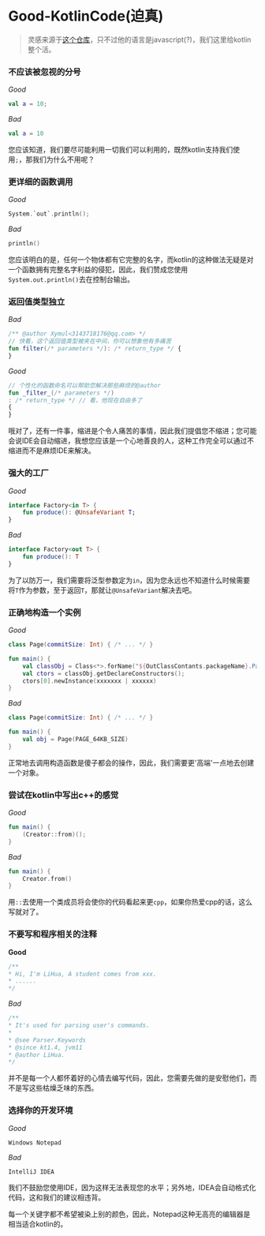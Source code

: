 # Good-KotlinCode(迫真)
> 灵感来源于[这个仓库](https://github.com/trekhleb/state-of-the-art-shitcode)，只不过他的语言是javascript(?)，我们这里给kotlin整个活。

### 不应该被忽视的分号

*Good*
```kotlin
val a = 10;
```

*Bad*
```kotlin
val a = 10
```

您应该知道，我们要尽可能利用一切我们可以利用的，既然kotlin支持我们使用`;`，那我们为什么不用呢？

### 更详细的函数调用

*Good*
```kotlin
System.`out`.println();
```

*Bad*
```kotlin
println()
```

您应该明白的是，任何一个物体都有它完整的名字，而kotlin的这种做法无疑是对一个函数拥有完整名字利益的侵犯，因此，我们赞成您使用`System.out.println()`去在控制台输出。

### 返回值类型独立

*Bad*
```kotlin
/** @author Xymul<3143718176@qq.com> */
// 快看，这个返回值类型被夹在中间，你可以想象他有多痛苦
fun filter(/* parameters */): /* return_type */ {
}
```

*Good*
```kotlin
// 个性化的函数命名可以帮助您解决那些麻烦的@author
fun _filter_(/* parameters */)
: /* return_type */ // 看，他现在自由多了
{
}
```

哦对了，还有一件事，缩进是个令人痛苦的事情，因此我们提倡您不缩进；您可能会说IDE会自动缩进，我想您应该是一个心地善良的人，这种工作完全可以通过不缩进而不是麻烦IDE来解决。

### 强大的工厂

*Good*
```kotlin
interface Factory<in T> {
    fun produce(): @UnsafeVariant T;
}
```

*Bad*
```kotlin
interface Factory<out T> {
    fun produce(): T
}
```

为了以防万一，我们需要将泛型参数定为`in`，因为您永远也不知道什么时候需要将`T`作为参数，至于返回`T`，那就让`@UnsafeVariant`解决去吧。

### 正确地构造一个实例

*Good*
```kotlin
class Page(commitSize: Int) { /* ... */ }

fun main() {
    val classObj = Class<*>.forName("${OutClassContants.packageName}.Page");
    val ctors = classObj.getDeclareConstructors();
    ctors[0].newInstance(xxxxxxx | xxxxxx)
}
```

*Bad*
```kotlin
class Page(commitSize: Int) { /* ... */ }

fun main() {
    val obj = Page(PAGE_64KB_SIZE)
}
```

正常地去调用构造函数是傻子都会的操作，因此，我们需要更'高端'一点地去创建一个对象。

### 尝试在kotlin中写出c++的感觉

*Good*
```kotlin
fun main() {
    (Creator::from)();
}
```

*Bad*
```kotlin
fun main() {
    Creator.from()
}
```

用`::`去使用一个类成员将会使你的代码看起来更`cpp`，如果你热爱cpp的话，这么写就对了。

### 不要写和程序相关的注释

**Good**
```kotlin
/**
* Hi, I'm LiHua, A student comes from xxx.
* ......
*/
```

*Bad*
```kotlin
/**
* It's used for parsing user's commands.
* 
* @see Parser.Keywords
* @since kt1.4, jvm11
* @author LiHua.
*/
```

并不是每一个人都怀着好的心情去编写代码，因此，您需要先做的是安慰他们，而不是写这些枯燥乏味的东西。

### 选择你的开发环境

*Good*
```
Windows Notepad
```

*Bad*
```
IntelliJ IDEA
```

我们不鼓励您使用IDE，因为这样无法表现您的水平；另外地，IDEA会自动格式化代码，这和我们的建议相违背。

每一个关键字都不希望被染上别的颜色，因此，Notepad这种无高亮的编辑器是相当适合kotlin的。
